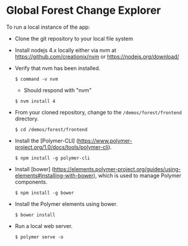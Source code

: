 # Global Forest Change Explorer

To run a local instance of the app:

*   Clone the git repository to your local file system

*   Install nodejs 4.x locally either via nvm at
    https://github.com/creationix/nvm or https://nodejs.org/download/

*   Verify that nvm has been installed.

    ```
    $ command -v nvm
    ```
    *   Should respond with "nvm"

    ```
    $ nvm install 4
    ```

*   From your cloned repository, change to the `/demos/forest/frontend`
    directory.

    ```
    $ cd /demos/forest/frontend
    ```

*   Install the [Polymer-CLI]
    (https://www.polymer-project.org/1.0/docs/tools/polymer-cli).

    ```
    $ npm install -g polymer-cli
    ```

*   Install [bower]
    (https://elements.polymer-project.org/guides/using-elements#installing-with-bower),
    which is used to manage Polymer components.

    ```
    $ npm install -g bower
    ```

*   Install the Polymer elements using bower.

    ```
    $ bower install
    ```

*   Run a local web server.

    ```
    $ polymer serve -o
    ```
